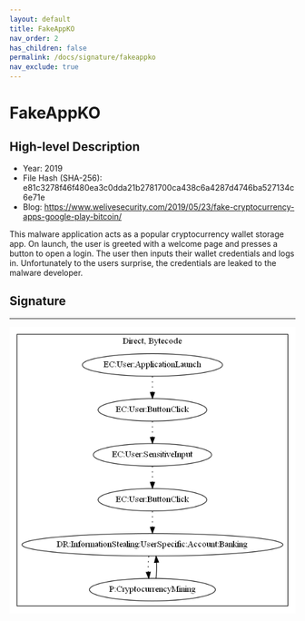 ```yaml
---
layout: default
title: FakeAppKO
nav_order: 2
has_children: false
permalink: /docs/signature/fakeappko
nav_exclude: true
---
```


# FakeAppKO

## High-level Description

* Year: 2019
* File Hash (SHA-256): e81c3278f46f480ea3c0dda21b2781700ca438c6a4287d4746ba527134c6e71e
* Blog: https://www.welivesecurity.com/2019/05/23/fake-cryptocurrency-apps-google-play-bitcoin/

This malware application acts as a popular cryptocurrency wallet storage app. On launch, the user is greeted with a welcome page and presses a button to open a login. The user then inputs their wallet credentials and logs in. Unfortunately to the users surprise, the credentials are leaked to the malware developer.

## Signature
---

![](../../img/signatures/FakeAppKO.png)